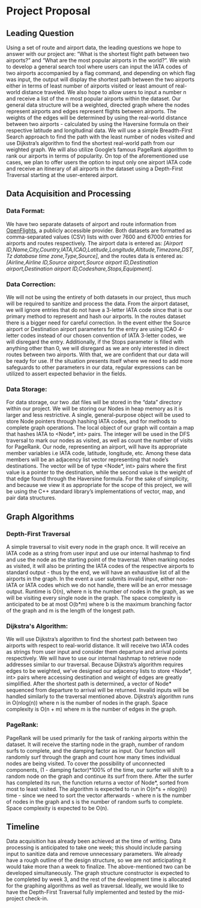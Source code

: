 # Project Proposal

## Leading Question

Using a set of route and airport data, the leading questions we hope to answer with our project are: “What is the shortest flight path between two airports?” and “What are the most popular airports in the world?”. We wish to develop a general search tool where users can input the IATA codes of two airports accompanied by a flag command, and depending on which flag was input, the output will display the shortest path between the two airports either in terms of least number of airports visited or least amount of real-world distance traveled. We also hope to allow users to input a number n and receive a list of the n most popular airports within the dataset. Our general data structure will be a weighted, directed graph where the nodes represent airports and edges represent flights between airports. The weights of the edges will be determined by using the real-world distance between two airports - calculated by using the Haversine formula on their respective latitude and longitudinal data. We will use a simple Breadth-First Search approach to find the path with the least number of nodes visited and use Dijkstra’s algorithm to find the shortest real-world path from our weighted graph. We will also utilize Google’s famous PageRank algorithm to rank our airports in terms of popularity. On top of the aforementioned use cases, we plan to offer users the option to input only one airport IATA code and receive an itinerary of all airports in the dataset using a Depth-First Traversal starting at the user-entered airport.

## Data Acquisition and Processing

### Data Format:

We have two separate datasets of airport and route information from [OpenFlights](https://openflights.org/data.html), a publicly accessible provider. Both datasets are formatted as comma-separated values (CSV) lists with over 7600 and 67000 entries for airports and routes respectively. The airport data is entered as: *[Airport ID,Name,City,Country,IATA,ICAO,Latitude,Longitude,Altitude,Timezone,DST,Tz database time zone,Type,Source]*, and the routes data is entered as: *[Airline,Airline ID,Source airport,Source airport ID,Destination airport,Destination airport ID,Codeshare,Stops,Equipment]*.

### Data Correction:

We will not be using the entirety of both datasets in our project, thus much will be required to sanitize and process the data. From the airport dataset, we will ignore entries that do not have a 3-letter IATA code since that is our primary method to represent and hash our airports. In the routes dataset there is a bigger need for careful correction. In the event either the Source airport or Destination airport parameters for the entry are using ICAO 4-letter codes instead of our chosen convention of IATA 3-letter codes, we will disregard the entry. Additionally, if the Stops parameter is filled with anything other than 0, we will disregard as we are only interested in direct routes between two airports. With that, we are confident that our data will be ready for use. If the situation presents itself where we need to add more safeguards to other parameters in our data, regular expressions can be utilized to assert expected behavior in the fields.

### Data Storage:

For data storage, our two .dat files will be stored in the “data” directory within our project. We will be storing our Nodes in heap memory as it is larger and less restrictive. A single, general-purpose object will be used to store Node pointers through hashing IATA codes, and for methods to complete graph operations. The local object of our graph will contain a map that hashes IATA to <Node*, int> pairs. The integer will be used in the DFS traversal to mark our nodes as visited, as well as count the number of visits for PageRank. Our node, representing an airport, will have its appropriate member variables i.e IATA code, latitude, longitude, etc. Among these data members will be an adjacency list vector representing that node’s destinations. The vector will be of type <Node*, int> pairs where the first value is a pointer to the destination, while the second value is the weight of that edge found through the Haversine formula. For the sake of simplicity, and because we view it as appropriate for the scope of this project, we will be using the C++ standard library’s implementations of vector, map, and pair data structures.

## Graph Algorithms

### Depth-First Traversal

A simple traversal to visit every node in the graph once. It will receive an IATA code as a string from user input and use our internal hashmap to find and use the node as the starting point of the traversal. When marking nodes as visited, it will also be printing the IATA codes of the respective airports to standard output - thus by the end, we will have an exhaustive list of all the airports in the graph. In the event a user submits invalid input, either non-IATA or IATA codes which we do not handle, there will be an error message output. Runtime is O(n), where n is the number of nodes in the graph, as we will be visiting every single node in the graph. The space complexity is anticipated to be at most O(b*m) where b is the maximum branching factor of the graph and m is the length of the longest path.

### Dijkstra's Algorithm:

We will use Dijkstra’s algorithm to find the shortest path between two airports with respect to real-world distance. It will receive two IATA codes as strings from user input and consider them departure and arrival points respectively. We will have to use our internal hashmap to retrieve node addresses similar to our traversal. Because Dijkstra’s algorithm requires edges to be weighted, we’ve designed our adjacency lists to store <Node*, int> pairs where accessing destination and weight of edges are greatly simplified. After the shortest path is determined, a vector of Node* sequenced from departure to arrival will be returned.  Invalid inputs will be handled similarly to the traversal mentioned above. Dijkstra’s algorithm runs in O(nlog(n)) where n is the number of nodes in the graph. Space complexity is O(n + m) where m is the number of edges in the graph.

### PageRank:

PageRank will be used primarily for the task of ranking airports within the dataset. It will receive the starting node in the graph, number of random surfs to complete, and the damping factor as input. Our function will randomly surf through the graph and count how many times individual nodes are being visited. To cover the possibility of unconnected components, (1 - damping factor)\*100% of the time, our surfer will shift to a random node on the graph and continue its surf from there. After the surfer has completed its run, the function returns a vector of Node*, sorted from most to least visited. The algorithm is expected to run in O(n*s + nlog(n)) time - since we need to sort the vector afterwards - where n is the number of nodes in the graph and s is the number of random surfs to complete. Space complexity is expected to be O(n).

## Timeline

Data acquisition has already been achieved at the time of writing. Data processing is anticipated to take one week; this should include parsing input to sanitize data and remove unnecessary parameters. We already have a rough outline of the design structure, so we are not anticipating it would take more than a week to finalize. The above-mentioned two can be developed simultaneously. The graph structure constructor is expected to be completed by week 3, and the rest of the development time is allocated for the graphing algorithms as well as traversal. Ideally, we would like to have the Depth-First Traversal fully implemented and tested by the mid-project check-in.